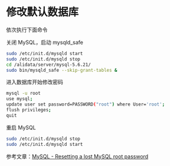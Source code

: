 修改默认数据库
==============

依次执行下面命令

关闭 MySQL，启动 mysqld_safe

```sh
sudo /etc/init.d/mysqld start
sudo /etc/init.d/mysqld stop
cd /alidata/server/mysql-5.6.21/
sudo bin/mysqld_safe --skip-grant-tables &
```

进入数据库开始修改密码

```sh
mysql -u root
use mysql;
update user set password=PASSWORD("root") where User='root';
flush privileges;
quit
```


重启 MySQL

```sh
sudo /etc/init.d/mysqld stop
sudo /etc/init.d/mysqld start
```

参考文章：[MySQL - Resetting a lost MySQL root password](http://www.rackspace.com/knowledge_center/article/mysql-resetting-a-lost-mysql-root-password)
